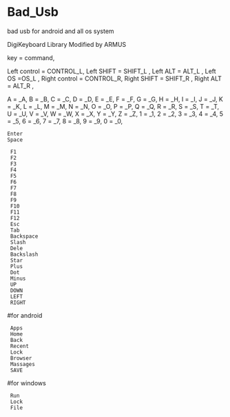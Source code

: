 # Bad_Usb


bad usb for android and all os system

DigiKeyboard Library Modified by ARMUS



key =   command,

Left control   =     CONTROL_L,
Left SHIFT    =      SHIFT_L  ,
Left ALT         =   ALT_L    ,
Left OS             =OS_L     ,
Right control      = CONTROL_R,
Right SHIFT        = SHIFT_R   ,
Right ALT       =    ALT_R ,

A =  _A,
B =  _B,
C =  _C,
D =  _D,
E =  _E,
F =  _F,
G =  _G,
H =  _H,
I =  _I,
J =  _J,
K =  _K,
L =  _L,
M =  _M,
N =  _N,
O =  _O,
P =  _P,
Q =  _Q,
R =  _R,
S =  _S,
T =  _T,
U =  _U,
V =  _V,
W =  _W,
X =  _X,
Y =  _Y,
Z =  _Z,
1 =  _1,
2 =  _2,
3 =  _3,
4 =  _4,
5 =  _5,
6 =  _6,
7 =  _7,
8 =  _8,
9 =  _9,
0 =  _0,

    Enter     
    Space     

     F1        
     F2        
     F3        
     F4        
     F5        
     F6        
     F7        
     F8        
     F9        
     F10       
     F11       
     F12       
     Esc       
     Tab       
     Backspace 
     Slash     
     Dele      
     Backslash 
     Star      
     Plus      
     Dot       
     Minus     
     UP        
     DOWN      
     LEFT      
     RIGHT    
     
#for android


     Apps      
     Home      
     Back      
     Recent    
     Lock      
     Browser   
     Massages  
     SAVE   
#for windows

     Run       
     Lock      
     File      



